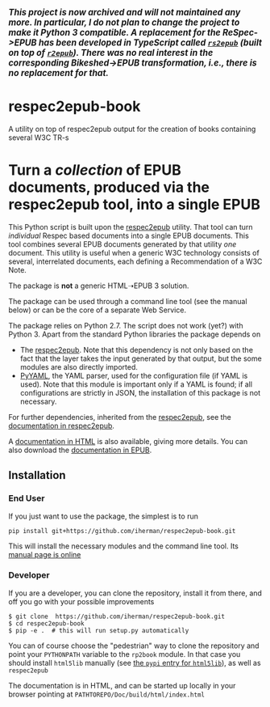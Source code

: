 <span style="font-size: 120%">_**This project is now archived and will not maintained any more. In particular, I do not plan to change the project to make it Python 3 compatible. A replacement for the ReSpec->EPUB has been developed in TypeScript called [`rs2epub`](https://github.com/iherman/rs2epub) (built on top of [`r2epub`](https://github.com/iherman/r2epub)). There was no real interest in the corresponding Bikeshed->EPUB transformation, i.e., there is no replacement for that.**_</span>

# respec2epub-book
A utility on top of respec2epub output for the creation of books containing several W3C TR-s

# Turn a *collection* of EPUB documents, produced via the respec2epub tool, into a single EPUB

This Python script is built upon the [respec2epub](https://github.com/iherman/respec2epub) utility. That tool can turn *individual* Respec based documents into a single EPUB documents. This tool combines
several EPUB documents generated by that utility *one* document. This utility is useful when a generic W3C technology consists of several, interrelated documents, each defining a Recommendation of a W3C Note.

The package is **not** a generic HTML➝EPUB 3 solution.

The package can be used through a command line tool (see the manual below) or can be the core of a separate Web Service.

The package relies on Python 2.7. The script does not work (yet?) with Python 3. Apart from the standard Python libraries the package depends on

* The [respec2epub](https://github.com/iherman/respec2epub). Note that this dependency is not only based on the fact that the layer takes the input generated by that output, but the some modules are also directly imported.
* [PyYAML](http://pyyaml.org/), the YAML parser, used for the configuration file (if YAML is used). Note that this module is important only if a YAML is found; if all configurations are strictly in JSON, the installation of this package is not necessary.

For further dependencies, inherited from the [respec2epub](https://github.com/iherman/respec2epub), see the [documentation in respec2epub](https://rawgit.com/iherman/respec2epub/master/Doc/build/html/index.html).

A [documentation in HTML](https://rawgit.com/iherman/respec2epub-book/master/Doc/build/html/index.html) is also available, giving more details. You can also download the [documentation in EPUB](https://github.com/iherman/respec2epub-book/blob/master/Doc/build/epub/respec2epub-collection.epub?raw=true).

## Installation

### End User

If you just want to use the package, the simplest is to run

```
pip install git+https://github.com/iherman/respec2epub-book.git
```

This will install the necessary modules and the command line tool. Its [manual page is online](https://rawgit.com/iherman/respec2epub-book/master/Doc/build/html/index.html)

### Developer

If you are a developer, you can clone the repository, install it from there, and off you go with your possible improvements

```
$ git clone  https://github.com/iherman/respec2epub-book.git
$ cd respec2epub-book
$ pip -e .  # this will run setup.py automatically
```

You can of course choose the "pedestrian" way to clone the repository and point your ``PYTHONPATH`` variable to the ``rp2book`` module. In that case you should install ``html5lib`` manually (see [the ``pypi`` entry for ``html5lib``](https://pypi.python.org/pypi/html5lib)), as well as ``respec2epub``

The documentation is in HTML, and can be started up locally in your browser pointing at ``PATHTOREPO/Doc/build/html/index.html``
